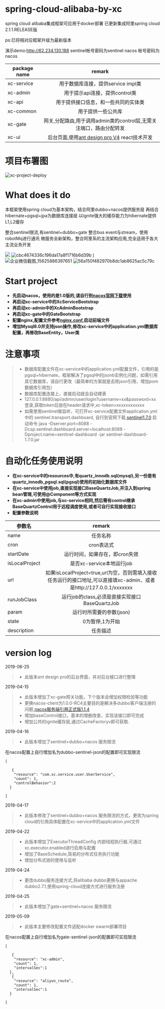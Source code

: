 # spring-cloud-alibaba-by-xc
spring cloud alibaba集成框架可应用于docker部署
已更新集成阿里spring cloud 2.1.1.RELEASE版

ps:已将相对应框架升级为最新版本

演示demo:<a href="https://yangxingcun.com" target="_blank">http://62.234.130.188</a>
sentinel帐号密码为sentinel
nacos 帐号密码为nacos

| package name | remark |
| ------------ |:-----:|
|xc-service|用于数据库连接，提供service impl类|
|xc-admin|用于提示api连接，提供control类|
|xc-api|用于提供接口信息，和一些共同的实体类|
|xc-common|用于提供一些公共库|
|xc-gate|网关,分配路由,用于调用admin类的control层,无需关注端口，路由分配转发|
|xc-ui|后台页面,使用<a href="https://pro.ant.design/index-cn" target="_blank">ant design pro V4</a> react技术开发|

# 项目布署图
![xc-project-deploy](https://user-images.githubusercontent.com/14237778/57747392-02af5700-7708-11e9-8542-9de2fd9a57ce.png)



# What does it do
本框架使用spring cloud为基本架构，结合阿里dubbo+nacos提供服务层
再结合hibernate+pgsql+jpa为数据库连接层
以ignite强大的缓存能力为hibernate提供L1,L2缓存

整合sentinel限流,有sentinel+dubbo+gate
整合bus event与stream，使用robotMq进行通讯
微服务全新架构，整合阿里系的主流架构应用,完全适用于各大主流业务开发  

![](https://user-images.githubusercontent.com/14237778/60095561-673ae880-9781-11e9-9f05-fb7d04d1a75d.png)
![cbc4674336c196da17a8f1716b6d39b](https://user-images.githubusercontent.com/14237778/60095634-9b160e00-9781-11e9-8d83-c928ca4f6a9e.png)
)
![企业微信截图_15625886397651](https://user-images.githubusercontent.com/14237778/60810018-b0962980-a1be-11e9-93f1-d788ea6bfd04.png)
![56a150f482970b8dc1ab8625ac5c79c](https://user-images.githubusercontent.com/14237778/60096038-930a9e00-9782-11e9-8a60-957a607c6871.png)



# Start project

* **先启动nacos，使用的是1.0版的,请自行到<a href="https://github.com/alibaba/nacos/releases" target="_blank">nacos官网下载</a>使用**
* **再启动xc-service中的XcServiceBootstrap**
* **再启动xc-admin中的XcAdminBootstrap**
* **再启动xc-gate中的GateBootstrap**
* **配置nginx,配置文件参考<a href="https://github.com/xingcun/xc-spring-cloud-alibaba/tree/master/xc-ui/docker/nginx.conf" target="_blank">nginx.conf</a>,启动前端文件**
* **增加Mysql8.0并支持json操作,修改xc-service中的application.yml数据库配置，再修改BaseEntity，User类**

# 注意事项
> * 数据库配置文件在xc-service中的application.yml配置文件，引用的是pgsql+hibernate，框架解决了pgsql中的jsonb实例化问题，如需引用其它数据库，请自行更改（最简单的方案就是去除json引用，增加pom数据库引用包）
> * 数据库配置连接上，直接启动就会自动建表
> * 127.0.0.1:8880/api/admin/user/login?username=xx&password=xx 登录,获取token后放在header请求中,xc-token=xxxxxxxxxxxx
> * 如需使用sentinel做监听，可打开xc-service配置文件application.yml中的 sentinel.transport.dashboard,  自行到官网下载,<a href="https://github.com/alibaba/Sentinel/releases" target="_blank">sentinel1.7.0</a>	启动命令 java -Dserver.port=8088 -Dcsp.sentinel.dashboard.server=localhost:8088 -Dproject.name=sentinel-dashboard -jar sentinel-dashboard-1.7.0.jar

# 自动化任务使用说明
* **在xc-service中的resources中,有quartz_innodb.sql(mysql),另一份是有quartz_innodb_pgsql.sql(pgsql)使用的初始化数据库文件**
* **在xc-service中使用job,直接实现接口BaseQuartzJob,并注入到spring bean管理,可使用@Component等方式实现**
* **在xc-admin中使用job,与xc-service相同,然后需有control继承BaseQuartzControl用于远程调度使用,或者可自行实现接收接口**
* **配置参数说明**

| 参数名 | remark |
| ------------ |:-----:|
| name |任务名称|
| cron |cron表达式|
| startDate |运行时间，如果存在，即cron失效|
| isLocalProject |是否xc-service本地运行job|
| url |如果isLocalProject=true,url为空，否则需填入接收任务运行的接口地址,可以直接填xc-admin、或者是http://127.0.0.1/xxxxxxx|
| runJobClass |运行job的class,必须是直接实现接口BaseQuartzJob|
|param|运行时所需要的参数(json)|
|state|0为暂停,1为开始|
|description|任务描述|


# version log

2019-06-25 
> *  此版本ant design pro的后台界面，并对后台接口进行整理


2019-04-15 
> *  此版本增加了xc-gate网关功能，下个版本会增加权限检验等功能
> * 更换nacos-client为1.0.0-RC4主要目的是解决多dubbo客户端注册的问题,<a href="https://github.com/alibaba/nacos/releases" target="_blank">nacos服务端引用正式版1.1.4</a>	
> *  增加baseControl接口，基本的增删改查，实现该接口即可完成
> *  增加公共的ignite缓存层,通过CacheFactoryv即可获取.

2019-04-16
> *  此版本增加了sentinel+dubbo+nacos 服务限流

在nacos配置上自行增加名为dubbo-sentinel-json的配置即可实现限流
```
[

   {
    "resource": "com.xc.service.user.UserService",
    "count": 1,
    "controlBehavior":2
  }
  
]
```

2019-04-17
> *  此版本修改了sentinel+dubbo+nacos 服务限流的方式，更改为spring cloud的引用具体配置在xc-service中的application.yml文件


2019-04-22
> *  此版本增加了ExecutorThreadConfig 内部线程执行器,可通过xc.executor.enabled进行启用与配置
> *  增加了BaseSchedule,简易的分布式任务执行功能
> *  增加分布式锁的使用与监听

2019-04-24
> *  更改dubbo服务连接方式,将alibaba dubbo更换与appache dubbo2.7.1,使用spring-cloud连接方式进行服务注册


2019-04-25
> *  此版本增加了gate+sentinel+nacos 服务限流


2019-05-09
> *  此版本主要修改配置文件适配docker swarm部署项目



在nacos配置上自行增加名为gate-sentinel-json的配置即可实现限流
```
[

   {
    "resource": "xc-admin",
    "count": 1,
    "intervalSec":1
  },
   {
    "resource": "aliyun_route",
    "count": 1,
    "intervalSec":1
  }
  
]
```
